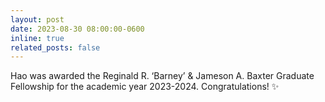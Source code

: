 ```yaml
---
layout: post
date: 2023-08-30 08:00:00-0600
inline: true
related_posts: false
---
```


Hao was awarded the Reginald R. ‘Barney’ & Jameson A. Baxter Graduate Fellowship for the academic year 2023-2024. Congratulations! :sparkles:
